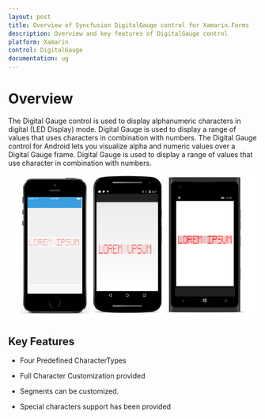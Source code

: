 ```yaml
---
layout: post
title: Overview of Syncfusion DigitalGauge control for Xamarin.Forms
description: Overview and key features of DigitalGauge control
platform: Xamarin
control: DigitalGauge
documentation: ug
---
```


# Overview

The Digital Gauge control is used to display alphanumeric characters in digital (LED Display) mode. Digital Gauge is used to display a range of values that uses characters in combination with numbers. The Digital Gauge control for Android lets you visualize alpha and numeric values over a Digital Gauge frame. Digital Gauge is used to display a range of values that use character in combination with numbers.

![](Getting-Started_images/overview.png)

## Key Features

* Four Predefined CharacterTypes

* Full Character Customization provided

* Segments can be customized.

* Special characters support has been provided







